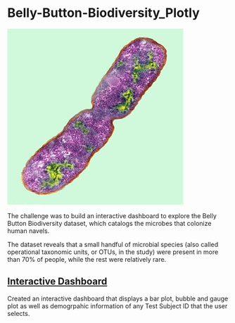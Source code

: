 # Belly-Button-Biodiversity_Plotly

![Bacteria by filterforge.com](Images/bacteria.jpg)

The challenge was to build an interactive dashboard to explore the Belly Button Biodiversity dataset, which catalogs the microbes that colonize human navels.

The dataset reveals that a small handful of microbial species (also called operational taxonomic units, or OTUs, in the study) were present in more than 70% of people, while the rest were relatively rare.

## [Interactive Dashboard](https://susancthomas.github.io/Belly-Button-Dashboard/)

Created an interactive dashboard that displays a bar plot, bubble and gauge plot as well as demogrpahic information of any Test Subject ID that the user selects.


